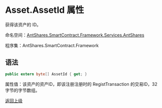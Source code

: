 # Asset.AssetId 属性

获得该资产的 ID。

命名空间：[AntShares.SmartContract.Framework.Services.AntShares](../../AntShares.md)

程序集：AntShares.SmartContract.Framework

## 语法

```c#
public extern byte[] AssetId { get; }
```

属性值：该资产的资产ID，即该注册注册时的 RegistTransaction 的交易ID，32字节的字节数组。



[返回上级](../Asset.md)